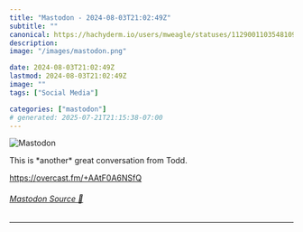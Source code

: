 ```yaml
---
title: "Mastodon - 2024-08-03T21:02:49Z"
subtitle: ""
canonical: https://hachyderm.io/users/mweagle/statuses/112900110354810964
description:
image: "/images/mastodon.png"

date: 2024-08-03T21:02:49Z
lastmod: 2024-08-03T21:02:49Z
image: ""
tags: ["Social Media"]

categories: ["mastodon"]
# generated: 2025-07-21T21:15:38-07:00
---
```

![Mastodon](/images/mastodon.png)

<p>This is *another* great conversation from Todd. </p><p><a href="https://overcast.fm/+AAtF0A6NSfQ" target="_blank" rel="nofollow noopener noreferrer" translate="no"><span class="invisible">https://</span><span class="">overcast.fm/+AAtF0A6NSfQ</span><span class="invisible"></span></a></p>


###### [Mastodon Source 🐘](https://hachyderm.io/@mweagle/112900110354810964)

___
